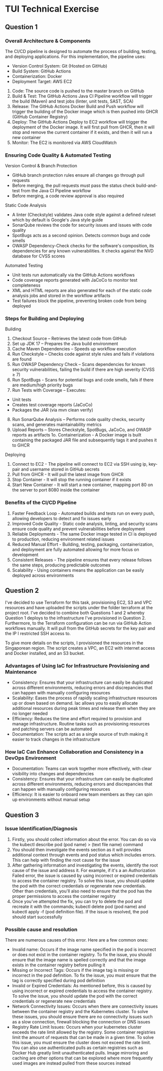 # TUI Technical Exercise

## Question 1 
### Overall Architecture & Components
The CI/CD pipeline is designed to automate the process of building, testing, and deploying applications. For this implementation, the pipeline uses:
- Version Control System: Git (Hosted on GitHub)
- Build System: GitHub Actions
- Containerization: Docker
- Deployment Target: AWS EC2

1. Code: The source code is pushed to the master branch on GitHub
2. Build & Test: The GitHub Actions Java CI Pipeline workflow will trigger the build (Maven) and test jobs (linter, unit tests, SAST, SCA)
3. Release: The GitHub Actions Docker Build and Push workflow will trigger the building of the Docker image which is then pushed into GHCR (GitHub Container Registry)
4. Deploy: The GitHub Actions Deploy to EC2 workflow will trigger the deployment of the Docker image. It will first pull from GHCR, then it will stop and remove the current container if it exists, and then it will run a new container
5. Monitor: The EC2 is monitored via AWS CloudWatch

### Ensuring Code Quality & Automated Testing
Version Control & Branch Protection
- GitHub branch protection rules ensure all changes go through pull requests 
- Before merging, the pull requests must pass the status check build-and-test from the Java CI Pipeline workflow
- Before merging, a code review approval is also required

Static Code Analysis
- A linter (Checkstyle) validates Java code style against a defined ruleset which by default is Google's Java style guide
- SonarQube reviews the code for security issues and issues with code quality
- SpotBugs acts as a second opinion. Detects common bugs and code smells
- OWASP Dependency-Check checks for the software's composition, its dependencies for any known vulnerabilities. It checks against the NVD database for CVSS scores

Automated Testing
- Unit tests run automatically via the GitHub Actions workflows
- Code coverage reports generated with JaCoCo to monitor test completeness
- XML and HTML reports are also generated for each of the static code analysis jobs and stored in the workflow artifacts
- Test failures block the pipeline, preventing broken code from being deployed

### Steps for Building and Deploying
Building
1. Checkout Source – Retrieves the latest code from GitHub
2. Set up JDK 17 – Prepares the Java build environment
3. Cache Maven Dependencies – Speeds up workflow execution
4. Run Checkstyle – Checks code against style rules and fails if violations are found
5. Run OWASP Dependency Check – Scans dependencies for known security vulnerabilities, failing the build if there are high severity (CVSS ≥ 7)
6. Run SpotBugs - Scans for potential bugs and code smells, fails if there are medium/high priority bugs
7. Run Tests with Coverage – Executes:
  - Unit tests
  - Creates test coverage reports (JaCoCo)
  - Packages the JAR (via mvn clean verify)
8. Run SonarQube Analysis – Performs code quality checks, security scans, and generates maintainability metrics
9. Upload Reports – Stores Checkstyle, SpotBugs, JaCoCo, and OWASP reports as artifacts
1o. Containerization - A Docker image is built containing the packaged JAR file and subsequently tags it and pushes it to GHCR

Deploying
1. Connect to EC2 - The pipeline will connect to EC2 via SSH using ip, key-pair and username stored in GitHub secrets
2. Pull from GHCR - It will pull the latest image from GHCR
3. Stop Container - It will stop the running container if it exists
4. Start New Container - It will start a new container, mapping port 80 on the server to port 8080 inside the container

### Benefits of the CI/CD Pipeline
1. Faster Feedback Loop - Automated builds and tests run on every push, allowing developers to detect and fix issues early
2. Improved Code Quality - Static code analysis, linting, and security scans ensure code quality and prevent vulnerabilities before deployment
3. Reliable Deployments - The same Docker image tested in CI is deployed to production, reducing environment related issues
4. Reduced Manual Effort - Building, testing, packaging, containerization, and deployment are fully automated allowing for more focus on development
5. Consistent Releases - The pipeline ensures that every release follows the same steps, producing predictable outcomes
6. Scalability - Using containers means the application can be easily deployed across environments


## Question 2
I've decided to use Terraform for this task, provisioning EC2, S3 and VPC resources and have uploaded the scripts under the folder terraform at the project root. I've decided to 
combine both Questions 1 and 2 whereby Question 1 deploys to the infrastructure I've provisioned in Question 2. Furthermore, to the Terraform configuration can be run via GitHub 
Action workflows manually. It will pull from the GitHub secrets for the key pair and the IP I restricted SSH access to. 

To give more details on the scripts, I provisioned the resources in the Singaporean region. The script creates a VPC, an EC2 with internet access and Docker installed, and an S3 bucket.

### Advantages of Using IaC for Infrastructure Provisioning and Maintenance
- Consistency: Ensures that your infrastructure can easily be duplicated across different environments, reducing errors and discrepancies that can happen with manually configuring resources
- Scalability: Eases the process of rapidly scaling infrastructure resources up or down based on demand. Iac allows you to easily allocate additional resources during peak times and release them when they are no longer needed 
- Efficiency: Reduces the time and effort required to provision and manage infrastructure. Routine tasks such as provisioning resources and patching servers can be automated
- Documentation: The scripts act as a single source of truth making it easier to track changes in the infrastructure

### How IaC Can Enhance Collaboration and Consistency in a DevOps Environment
- Documentation: Teams can work together more effectively, with clear visibility into changes and dependencies
- Consistency: Ensures that your infrastructure can easily be duplicated across different environments, reducing errors and discrepancies that can happen with manually configuring resources
- Efficiency: It is easier to onboard new team members as they can spin up environments without manual setup


## Question 3
### Issue Identification/Diagnosis
1. Firstly, you should collect information about the error. You can do so via the kubectl describe pod (pod name) > (text file name) command
2. You should then investigate the events section as it will provides additional context through events and pod status which includes errors. This can help with finding the root cause for the issue
3. After gathering information and investigating the events, identify the root cause of the issue and address it. For example, if it's a an Authorization Failed error, the issue
   is caused by using incorrect or expired credentials to access the container registry. To solve this issue, you should update the pod with the correct credentials or regenerate
   new credentials. Other than credentials, you'll also need to ensure that the pod has the proper permissions to access the container regsitry
4. Once you've attempted the fix, you can try to delete the pod and recreate it with the commands; kubectl delete pod (pod name) and kubectl apply -f (pod definition file). If
   the issue is resolved, the pod should start successfully

### Possible cause and resolution
There are numerous causes of this error. Here are a few common ones:
- Invalid name: Occurs if the image name specified in the pod is incorrect or does not exist in the container registry. To fix the issue, you should ensure that the image name is spelled correctly and that the image exists in the container registry before pulling it
- Missing or Incorrect Tags: Occurs if the image tag is missing or incorrect in the pod definition. To fix the issue, you must ensure that the tag is correctly specified during pod definition
- Invalid or Expired Credentials: As mentioned before, this is caused by using incorrect or expired credentials to access the container registry. To solve the issue, you should update the pod with the correct credentials or regenerate new credentials
- Network Connectivity Issues: Occurs when there are connectivity issues between the container registry and the Kubernetes cluster. To solve these issues, you should ensure there are no connectivity issues such as a slow connection, firewall blocking the connection or DNS issues
- Registry Rate Limit Issues: Occurs when your kubernetes cluster exceeds the rate limit allowed by the registry. Some container registries limit the amount of requests that can be made in a given time. To solve this issue, you must ensure the cluster does not exceed the rate limit. You can also use authenticated pulls as certain registries such as Docker Hub greatly limit unauthenticated pulls. Image mirroring and caching are other options that can be explored where more frequently used images are instead pulled from these sources instead 
